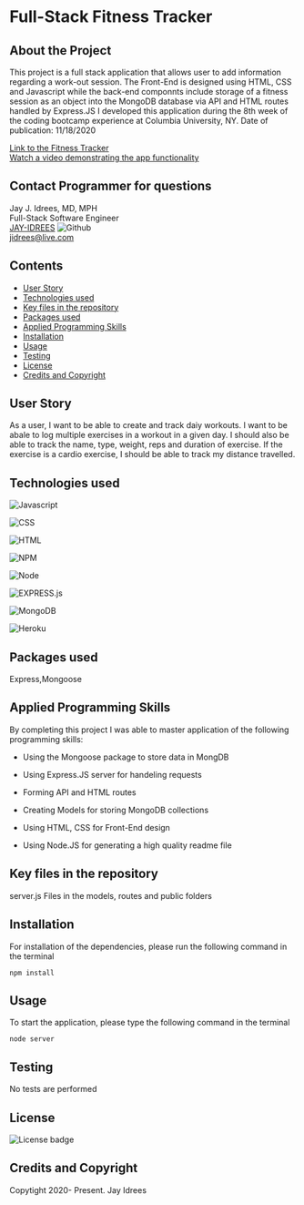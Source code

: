 # Full-Stack Fitness Tracker

## About the Project
This project is a full stack application that allows user to add information regarding a work-out session. The Front-End is designed using HTML, CSS and Javascript while the back-end componnts include storage of a fitness session as an object into the MongoDB database via API and HTML routes handled by Express.JS
I developed this application during the 8th week of the coding bootcamp experience at Columbia University, NY. Date of publication: 11/18/2020


[Link to the Fitness Tracker](https://fullstack-fitness-tracker.herokuapp.com/) <br />
[Watch a video demonstrating the app functionality](https://youtu.be/PaxxzQ-yDDI)<br />

## Contact Programmer for questions

Jay J. Idrees, MD, MPH<br />
Full-Stack Software Engineer<br />
[JAY-IDREES](https://github.com/Jay-Idrees) ![Github](http://img.shields.io/badge/github-black?style=flat&logo=github)<br />
jidrees@live.com



## Contents

- [User Story](#user-story)
- [Technologies used](#technologies-used)
- [Key files in the repository](#key-files-in-the-repository)
- [Packages used](#packages-used)
- [Applied Programming Skills](#applied-programming-skills)
- [Installation](#installation)
- [Usage](#usage)
- [Testing](#testing)
- [License](#license)
- [Credits and Copyright](#credits-and-copyright)


## User Story

 As a user, I want to be able to create and track daiy workouts. I want to be abale to log multiple exercises in a workout in a given day. I should also be able to track the name, type, weight, reps and duration of exercise. If the exercise is a cardio exercise, I should be able to track my distance travelled.



## Technologies used




![Javascript](https://img.shields.io/badge/JavaScript-black?style=for-the-badge&logo=JavaScript)

![CSS](https://img.shields.io/badge/css-darkgreen?style=for-the-badge&logo=css3)

![HTML](https://img.shields.io/badge/HTML-informational?style=for-the-badge&logo=html5)

![NPM](http://img.shields.io/badge/npm-yellow?style=for-the-badge&logo=NPM)

![Node](https://img.shields.io/badge/Node-green?style=for-the-badge&logo=Node.js)

![EXPRESS.js](http://img.shields.io/badge/express-JS-yellow?style=for-the-badge&logo=experts-exchange)

![MongoDB](http://img.shields.io/badge/mongo-dB-black?style=for-the-badge&logo=mongodb)

![Heroku](http://img.shields.io/badge/Heroku-purple?style=for-the-badge&logo=heroku)




## Packages used

Express,Mongoose

## Applied Programming Skills

By completing this project I was able to master application of the following programming skills: 

- Using the Mongoose package to store data in MongDB

- Using Express.JS server for handeling requests 

- Forming API and HTML routes

- Creating Models for storing MongoDB collections

- Using HTML, CSS for Front-End design

- Using Node.JS for generating a high quality readme file

## Key files in the repository

server.js
Files in the models, routes and public folders


## Installation

For installation of the dependencies, please run the following command in the terminal

```
npm install
```

## Usage

To start the application, please type the following command in the terminal

```
node server
```


## Testing

No tests are performed

## License 

![License badge](https://img.shields.io/badge/license-MIT-blue.svg)


## Credits and Copyright 
Copytight 2020- Present. Jay Idrees



